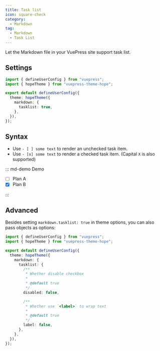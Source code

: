 ```yaml
---
title: Task list
icon: square-check
category:
  - Markdown
tag:
  - Markdown
  - Task List
---
```


Let the Markdown file in your VuePress site support task list.

<!-- more -->

## Settings

```ts {7} title=".vuepress/config.ts"
import { defineUserConfig } from "vuepress";
import { hopeTheme } from "vuepress-theme-hope";

export default defineUserConfig({
  theme: hopeTheme({
    markdown: {
      tasklist: true,
    },
  }),
});
```

## Syntax

- Use `- [ ] some text` to render an unchecked task item.
- Use `- [x] some text` to render a checked task item. (Capital `X` is also supported)

::: md-demo Demo

- [ ] Plan A
- [x] Plan B

:::

## Advanced

Besides setting `markdown.tasklist: true` in theme options, you can also pass objects as options:

```ts {7-21} title=".vuepress/config.ts"
import { defineUserConfig } from "vuepress";
import { hopeTheme } from "vuepress-theme-hope";

export default defineUserConfig({
  theme: hopeTheme({
    markdown: {
      tasklist: {
        /**
         * Whether disable checkbox
         *
         * @default true
         */
        disabled: false,

        /**
         * Whether use `<label>` to wrap text
         *
         * @default true
         */
        label: false,
      },
    },
  }),
});
```
